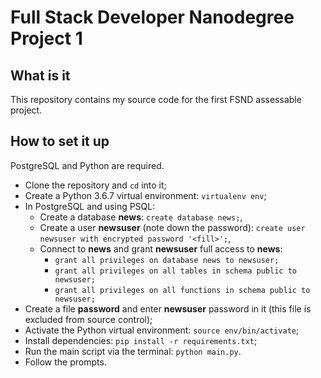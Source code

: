 # Full Stack Developer Nanodegree Project 1

## What is it

This repository contains my source code for the first FSND assessable project.

## How to set it up

PostgreSQL and Python are required.

* Clone the repository and `cd` into it;
* Create a Python 3.6.7 virtual environment: `virtualenv env`;
* In PostgreSQL and using PSQL:
  * Create a database **news**: `create database news;`,
  * Create a user **newsuser** (note down the password): `create user newsuser with encrypted password '<fill>';`,
  * Connect to **news** and grant **newsuser** full access to **news**:
    * `grant all privileges on database news to newsuser;`
    * `grant all privileges on all tables in schema public to newsuser;`
    * `grant all privileges on all functions in schema public to newsuser;`
* Create a file **password** and enter **newsuser** password in it (this file is excluded from source control);
* Activate the Python virtual environment: `source env/bin/activate`;
* Install dependencies: `pip install -r requirements.txt`;
* Run the main script via the terminal: `python main.py`.
* Follow the prompts.
